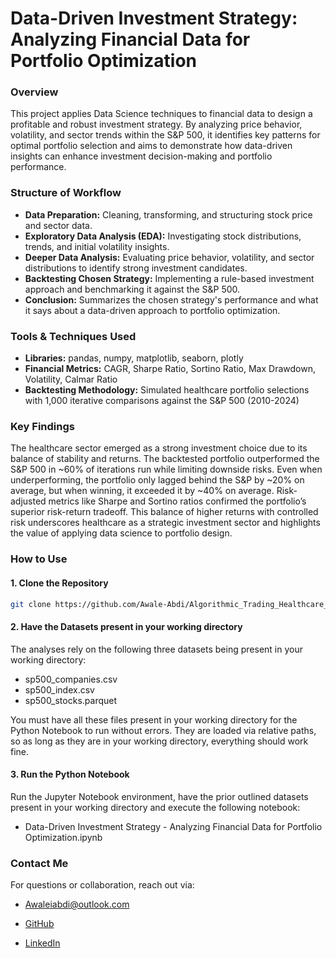 # Data-Driven Investment Strategy: Analyzing Financial Data for Portfolio Optimization

### **Overview**

This project applies Data Science techniques to financial data to design a profitable and robust investment strategy. By analyzing price behavior, volatility, and sector trends within the S&P 500, it identifies key patterns for optimal portfolio selection and aims to demonstrate how data-driven insights can enhance investment decision-making and portfolio performance.

### **Structure of Workflow**

- **Data Preparation:** Cleaning, transforming, and structuring stock price and sector data.
- **Exploratory Data Analysis (EDA):** Investigating stock distributions, trends, and initial volatility insights.
- **Deeper Data Analysis:** Evaluating price behavior, volatility, and sector distributions to identify strong investment candidates.
- **Backtesting Chosen Strategy:** Implementing a rule-based investment approach and benchmarking it against the S&P 500.
- **Conclusion:** Summarizes the chosen strategy's performance and what it says about a data-driven approach to portfolio optimization.

### **Tools & Techniques Used**

- **Libraries:** pandas, numpy, matplotlib, seaborn, plotly
- **Financial Metrics:** CAGR, Sharpe Ratio, Sortino Ratio, Max Drawdown, Volatility, Calmar Ratio
- **Backtesting Methodology:** Simulated healthcare portfolio selections with 1,000 iterative comparisons against the S&P 500 (2010-2024)

### **Key Findings**

The healthcare sector emerged as a strong investment choice due to its balance of stability and returns. The backtested portfolio outperformed the S&P 500 in ~60% of iterations run while limiting downside risks. Even when underperforming, the portfolio only lagged behind the S&P by ~20% on average, but when winning, it exceeded it by ~40% on average. Risk-adjusted metrics like Sharpe and Sortino ratios confirmed the portfolio’s superior risk-return tradeoff. This balance of higher returns with controlled risk underscores healthcare as a strategic investment sector and highlights the value of applying data science to portfolio design.

### **How to Use**

#### **1. Clone the Repository**
```sh
git clone https://github.com/Awale-Abdi/Algorithmic_Trading_Healthcare_Portfolio
```
#### 2. Have the Datasets present in your working directory

The analyses rely on the following three datasets being present in your working directory:

- sp500_companies.csv
- sp500_index.csv
- sp500_stocks.parquet
  
You must have all these files present in your working directory for the Python Notebook to run without errors. They are loaded via relative paths, so as long as they are in your working directory, everything should work fine.

#### **3. Run the Python Notebook**
Run the Jupyter Notebook environment, have the prior outlined datasets present in your working directory and execute the following notebook:

- Data-Driven Investment Strategy - Analyzing Financial Data for Portfolio Optimization.ipynb

### **Contact Me**

For questions or collaboration, reach out via:

- Awaleiabdi@outlook.com

- [GitHub](https://github.com/Awale-Abdi)

- [LinkedIn](https://www.linkedin.com/in/awale-abdi/)


